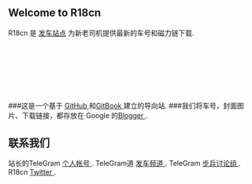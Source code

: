 ## Welcome to R18cn

R18cn 是 [发车站点](https://www.R18cn.com) 为新老司机提供最新的车号和磁力链下载.

 

```markdown
 

 



 
```


###这是一个基于 [GitHub ](https://github.com/) 和[GitBook ](https://gitbook.com/) 建立的导向站.
###我们将车号，封面图片、下载链接，都存放在 Google 的[Blogger ](https://r18cn.blogspot.com/).



## 联系我们

站长的TeleGram [个人帐号 ](https://t.me/R18plus).
TeleGram道 [发车频道 ](https://t.me/R18cncom).
TeleGram [步兵讨论组 ](https://t.me/R18cn).
R18cn [Twitter ](https://twitter.comj/R18cn).

